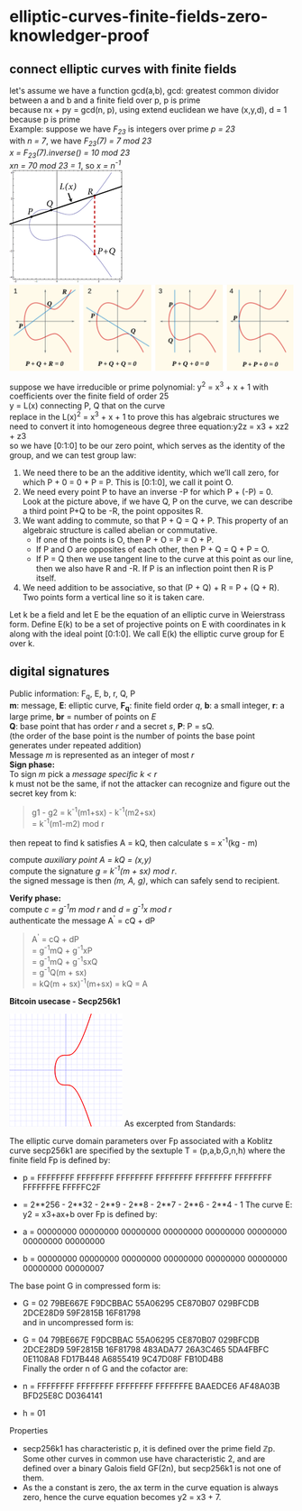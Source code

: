 # elliptic-curves-finite-fields-zero-knowledger-proof

## connect elliptic curves with finite fields

let's assume we have a function gcd(a,b), gcd: greatest common dividor between a and b
and a finite field over p, p is prime  
because nx + py = gcd(n, p), using extend euclidean we have (x,y,d), d = 1 because p is prime  
Example:
suppose we have _F<sub>23</sub>_ is integers over prime _p = 23_  
with _n = 7_, we have _F<sub>23</sub>(7) = 7 mod 23_  
_x = F<sub>23</sub>(7).inverse() = 10 mod 23_  
_xn = 70 mod 23 = 1_, so _x = n<sup>-1</sup>_  
![symetric](./images/points-example.png)![tangent](./images/ecclines.png)

suppose we have irreducible or prime polynomial:
y<sup>2</sup> = x<sup>3</sup> + x + 1 with coefficients over the finite field of order 25  
y = L(x) connecting P, Q that on the curve  
replace in the L(x)<sup>2</sup> = x<sup>3</sup> + x + 1
to prove this has algebraic structures we need to convert it into homogeneous degree three equation:y2z = x3 + xz2 + z3  
so we have [0:1:0] to be our zero point, which serves as the identity of the group, and we can test group law:

1. We need there to be an the additive identity, which we’ll call zero, for which P + 0 = 0 + P = P. This is [0:1:0], we call it point O.
2. We need every point P to have an inverse -P for which P + (-P) = 0. Look at the picture above, if we have Q, P on the curve, we can describe a third point P+Q to be -R, the point opposites R.
3. We want adding to commute, so that P + Q = Q + P. This property of an algebraic structure is called abelian or commutative.
   - If one of the points is O, then P + O = P = O + P.
   - If P and O are opposites of each other, then P + Q = Q + P = O.
   - If P = Q then we use tangent line to the curve at this point as our line, then we also have R and -R. If P is an inflection point then R is P itself.
4. We need addition to be associative, so that (P + Q) + R = P + (Q + R). Two points form a vertical line so it is taken care.

Let k be a field and let E be the equation of an elliptic curve in Weierstrass form. Define E(k) to be a set of projective points on E with coordinates in k along with the ideal point [0:1:0]. We call E(k) the elliptic curve group for E over k.

## digital signatures

Public information: F<sub>q</sub>, E, b, r, Q, P  
**m**: message, **E**: elliptic curve, **F<sub>q</sub>**: finite field order _q_, **b**: a small integer, **r**: a large prime, **br** = number of points on _E_  
**Q**: base point that has order _r_ and a secret _s_, **P**: P = sQ.  
(the order of the base point is the number of points the base point generates under repeated addition)  
Message _m_ is represented as an integer of most _r_  
**Sign phase:**  
To sign _m_ pick a _message specific_ _k < r_  
k must not be the same, if not the attacker can recognize and figure out the secret key from k:

> g1 - g2 = k<sup>-1</sup>(m1+sx) - k<sup>-1</sup>(m2+sx)  
> = k<sup>-1</sup>(m1-m2) mod r

then repeat to find k satisfies A = kQ, then calculate s = x<sup>-1</sup>(kg - m)

compute _auxiliary point A = kQ = (x,y)_  
compute the signature _g = k<sup>-1</sup>(m + sx) mod r_.  
the signed message is then _(m, A, g)_, which can safely send to recipient.

**Verify phase:**  
compute _c = g<sup>-1</sup>m mod r_ and _d = g<sup>-1</sup>x mod r_  
authenticate the message A<sup>'</sup> = cQ + dP

> A<sup>'</sup> = cQ + dP  
> = g<sup>-1</sup>mQ + g<sup>-1</sup>xP  
> = g<sup>-1</sup>mQ + g<sup>-1</sup>sxQ  
> = g<sup>-1</sup>Q(m + sx)  
> = kQ(m + sx)<sup>-1</sup>(m+sx) = kQ = A

**Bitcoin usecase - Secp256k1**

![bitcoin](./images/secp256k1.png)
As excerpted from Standards:

The elliptic curve domain parameters over Fp associated with a Koblitz curve secp256k1 are specified by the sextuple T = (p,a,b,G,n,h) where the finite field Fp is defined by:

- p = FFFFFFFF FFFFFFFF FFFFFFFF FFFFFFFF FFFFFFFF FFFFFFFF FFFFFFFE FFFFFC2F
- = 2\*\*256 - 2\*\*32 - 2\*\*9 - 2\*\*8 - 2\*\*7 - 2\*\*6 - 2\*\*4 - 1
The curve E: y2 = x3+ax+b over Fp is defined by:

- a = 00000000 00000000 00000000 00000000 00000000 00000000 00000000 00000000
- b = 00000000 00000000 00000000 00000000 00000000 00000000 00000000 00000007

The base point G in compressed form is:

- G = 02 79BE667E F9DCBBAC 55A06295 CE870B07 029BFCDB 2DCE28D9 59F2815B 16F81798  
  and in uncompressed form is:

- G = 04 79BE667E F9DCBBAC 55A06295 CE870B07 029BFCDB 2DCE28D9 59F2815B 16F81798 483ADA77 26A3C465 5DA4FBFC 0E1108A8 FD17B448 A6855419 9C47D08F FB10D4B8  
  Finally the order n of G and the cofactor are:

- n = FFFFFFFF FFFFFFFF FFFFFFFF FFFFFFFE BAAEDCE6 AF48A03B BFD25E8C D0364141
- h = 01

Properties

- secp256k1 has characteristic p, it is defined over the prime field ℤp. Some other curves in common use have characteristic 2, and are defined over a binary Galois field GF(2n), but secp256k1 is not one of them.
- As the a constant is zero, the ax term in the curve equation is always zero, hence the curve equation becomes y2 = x3 + 7.
